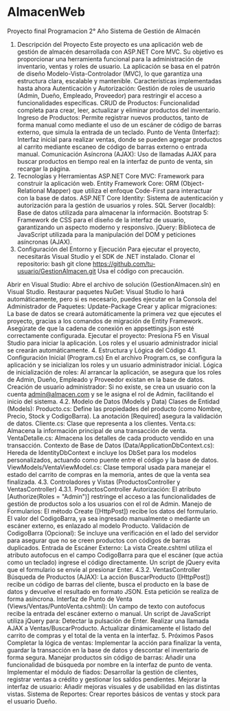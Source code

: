 # AlmacenWeb
Proyecto final Programacion 2° Año
Sistema de Gestión de Almacén
1. Descripción del Proyecto
Este proyecto es una aplicación web de gestión de almacén desarrollada con ASP.NET Core MVC. Su objetivo es proporcionar una herramienta funcional para la administración de inventario, ventas y roles de usuario. La aplicación se basa en el patrón de diseño Modelo-Vista-Controlador (MVC), lo que garantiza una estructura clara, escalable y mantenible.
Características implementadas hasta ahora
Autenticación y Autorización: Gestión de roles de usuario (Admin, Dueño, Empleado, Proveedor) para restringir el acceso a funcionalidades específicas.
CRUD de Productos: Funcionalidad completa para crear, leer, actualizar y eliminar productos del inventario.
Ingreso de Productos: Permite registrar nuevos productos, tanto de forma manual como mediante el uso de un escáner de código de barras externo, que simula la entrada de un teclado.
Punto de Venta (Interfaz): Interfaz inicial para realizar ventas, donde se pueden agregar productos al carrito mediante escaneo de código de barras externo o entrada manual.
Comunicación Asíncrona (AJAX): Uso de llamadas AJAX para buscar productos en tiempo real en la interfaz de punto de venta, sin recargar la página.
2. Tecnologías y Herramientas
ASP.NET Core MVC: Framework para construir la aplicación web.
Entity Framework Core: ORM (Object-Relational Mapper) que utiliza el enfoque Code-First para interactuar con la base de datos.
ASP.NET Core Identity: Sistema de autenticación y autorización para la gestión de usuarios y roles.
SQL Server (localdb): Base de datos utilizada para almacenar la información.
Bootstrap 5: Framework de CSS para el diseño de la interfaz de usuario, garantizando un aspecto moderno y responsivo.
jQuery: Biblioteca de JavaScript utilizada para la manipulación del DOM y peticiones asíncronas (AJAX).
3. Configuración del Entorno y Ejecución
Para ejecutar el proyecto, necesitarás Visual Studio y el SDK de .NET instalado.
Clonar el repositorio:
bash
git clone https://github.com/tu-usuario/GestionAlmacen.git
Usa el código con precaución.

Abrir en Visual Studio: Abre el archivo de solución (GestionAlmacen.sln) en Visual Studio.
Restaurar paquetes NuGet: Visual Studio lo hará automáticamente, pero si es necesario, puedes ejecutar en la Consola del Administrador de Paquetes:
Update-Package
Crear y aplicar migraciones: La base de datos se creará automáticamente la primera vez que ejecutes el proyecto, gracias a los comandos de migración de Entity Framework. Asegúrate de que la cadena de conexión en appsettings.json esté correctamente configurada.
Ejecutar el proyecto: Presiona F5 en Visual Studio para iniciar la aplicación. Los roles y el usuario administrador inicial se crearán automáticamente.
4. Estructura y Lógica del Código
4.1. Configuración Inicial (Program.cs)
En el archivo Program.cs, se configura la aplicación y se inicializan los roles y un usuario administrador inicial.
Lógica de inicialización de roles: Al arrancar la aplicación, se asegura que los roles de Admin, Dueño, Empleado y Proveedor existan en la base de datos.
Creación de usuario administrador: Si no existe, se crea un usuario con la cuenta admin@almacen.com y se le asigna el rol de Admin, facilitando el inicio del sistema.
4.2. Modelo de Datos (Models y Data)
Clases de Entidad (Models):
Producto.cs: Define las propiedades del producto (como Nombre, Precio, Stock y CodigoBarra). La anotación [Required] asegura la validación de datos.
Cliente.cs: Clase que representa a los clientes.
Venta.cs: Almacena la información principal de una transacción de venta.
VentaDetalle.cs: Almacena los detalles de cada producto vendido en una transacción.
Contexto de Base de Datos (Data/ApplicationDbContext.cs): Hereda de IdentityDbContext e incluye los DbSet para los modelos personalizados, actuando como puente entre el código y la base de datos.
ViewModels/VentaViewModel.cs: Clase temporal usada para manejar el estado del carrito de compras en la memoria, antes de que la venta sea finalizada.
4.3. Controladores y Vistas (ProductosController y VentasController)
4.3.1. ProductosController
Autorización: El atributo [Authorize(Roles = "Admin")] restringe el acceso a las funcionalidades de gestión de productos solo a los usuarios con el rol de Admin.
Manejo de Formularios: El método Create ([HttpPost]) recibe los datos del formulario. El valor del CodigoBarra, ya sea ingresado manualmente o mediante un escáner externo, es enlazado al modelo Producto.
Validación de CodigoBarra (Opcional): Se incluye una verificación en el lado del servidor para asegurar que no se creen productos con códigos de barras duplicados.
Entrada de Escáner Externo: La vista Create.cshtml utiliza el atributo autofocus en el campo CodigoBarra para que el escáner (que actúa como un teclado) ingrese el código directamente. Un script de jQuery evita que el formulario se envíe al presionar Enter.
4.3.2. VentasController
Búsqueda de Productos (AJAX): La acción BuscarProducto ([HttpPost]) recibe un código de barras del cliente, busca el producto en la base de datos y devuelve el resultado en formato JSON. Esta petición se realiza de forma asíncrona.
Interfaz de Punto de Venta (Views/Ventas/PuntoVenta.cshtml):
Un campo de texto con autofocus recibe la entrada del escáner externo o manual.
Un script de JavaScript utiliza jQuery para:
Detectar la pulsación de Enter.
Realizar una llamada AJAX a Ventas/BuscarProducto.
Actualizar dinámicamente el listado del carrito de compras y el total de la venta en la interfaz.
5. Próximos Pasos
Completar la lógica de ventas: Implementar la acción para finalizar la venta, guardar la transacción en la base de datos y descontar el inventario de forma segura.
Manejar productos sin código de barras: Añadir una funcionalidad de búsqueda por nombre en la interfaz de punto de venta.
Implementar el módulo de fiados: Desarrollar la gestión de clientes, registrar ventas a crédito y gestionar los saldos pendientes.
Mejorar la interfaz de usuario: Añadir mejoras visuales y de usabilidad en las distintas vistas.
Sistema de Reportes: Crear reportes básicos de ventas y stock para el usuario Dueño.

